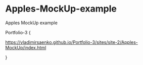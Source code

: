 # Apples-MockUp-example

Apples MockUp example


Portfolio-3 {

https://vladimirsaenko.github.io/Portfolio-3/sites/site-2/Apples-MockUp/index.html

}
